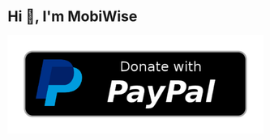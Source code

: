 <h1>Hi 👋, I'm MobiWise</h1>

<a href="https://www.paypal.com/donate/?hosted_button_id=ZXVQYM7ZEH6QN" target="_blank">
  <img align="left" src="https://raw.githubusercontent.com/mobiwise-dev/mobiwise-dev.github.io/main/assets/paypal-donate-button.png" alt="mobiwise" />
</a>

